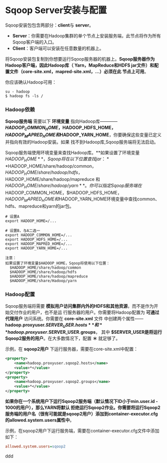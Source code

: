 Sqoop Server安装与配置
=================================================================================
Sqoop安装包包含两部分：**client**与 **server**。
+ **Server**：你需要在Hadoop集群的单个节点上安装服务端，此节点将作为所有Sqoop客户端的入口。
+ **Client**：客户端可以安装在任意数量的机器上。

将Sqoop安装包复制到你想要运行Sqoop服务器的机器上。**Sqoop服务器作为Hadoop客户端，因此Hadoop库（
Yarn，MapReduce和HDFS jar文件）和配置文件（core-site.xml，mapred-site.xml，...）必须在此
节点上可用**。

你应该确认Hadoop可用：
```shell
su - hadoop
$ hadoop fs -ls /
```

### Hadoop依赖
**Sqoop服务端** 需要以下 **环境变量** 指向Hadoop库———— **$HADOOP_COMMON_HOME，$HADOOP_HDFS_HOME，
$HADOOP_MAPRED_HOME和$HADOOP_YARN_HOME**，你要确保这些变量已定义并指向有效的Hadoop安装。如果
找不到Hadoop库,Sqoop服务端将无法启动。

Sqoop服务端使用环境变量来查找Hadoop库。**如果设置了环境变量$HADOOP_HOME**，Sqoop将在以下位置查找jar：
**$HADOOP_HOME/share/hadoop/common，$HADOOP_HOME/share/hadoop/hdfs，$HADOOP_HOME/share/hadoop/mapreduce
和$HADOOP_HOME/share/hadoop/yarn**。你可以指定Sqoop服务端在$HADOOP_COMMON_HOME，$HADOOP_HDFS_HOME，
$HADOOP_MAPRED_HOME和$HADOOP_YARN_HOME环境变量中查找common、hdfs、mapreduce和yarn的jar包。
```shell
# 设置A
export HADOOP_HOME=/...

# 设置B，与A二选一
export HADOOP_COMMON_HOME=/...
export HADOOP_HDFS_HOME=/...
export HADOOP_MAPRED_HOME=/...
export HADOOP_YARN_HOME=/...
```
```
注意：
如果设置了环境变量$HADOOP_HOME，Sqoop将使用以下位置：
  $HADOOP_HOME/share/hadoop/common
  $HADOOP_HOME/share/hadoop/hdfs
  $HADOOP_HOME/share/hadoop/mapreduce
  $HADOOP_HOME/share/Hadoop/yarn
```

### Hadoop配置
Sqoop服务端将需要 **模拟用户访问集群内外的HDFS和其他资源**，而不是作为开始交付作业的用户，也不是运
行服务器的用户。你需要将Hadoop配置为 **可通过代理用户** 访问系统。你需要在 **core-site.xml** 文件
中创建两个属性——**hadoop.proxyuser.$SERVER_USER.hosts** 和 **hadoop.proxyuser.$SERVER_USER.groups**，
其中 **$SERVER_USER是将运行Sqoop2服务的用户**。在大多数情况下，配置 **＊** 就足够了。

示例，在 **sqoop2用户** 下运行服务器，需要在core-site.xml中配置：
```xml
<property>
    <name>hadoop.proxyuser.sqoop2.hosts</name>
    <value>*</value>
</property>
<property>
    <name>hadoop.proxyuser.sqoop2.groups</name>
    <value>*</value>
</property>
```
**如果你在一个系统用户下运行Sqoop2服务端（默认情况下ID小于min.user.id - 1000的用户），那么YARN将默认
拒绝运行Sqoop2作业。你需要将运行Sqoop2服务端的用户名（很有可能就是sqoop2用户）添加到container-executor.cfg
的allowed.system.users属性中**。

示例，在sqoop2用户下运行服务端，需要在container-executor.cfg文件中添加如下：
```ini
allowed.system.users=sqoop2 
```

































ddd
